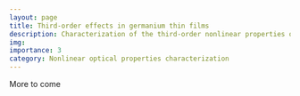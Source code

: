 ```yaml
---
layout: page
title: Third-order effects in germanium thin films 
description: Characterization of the third-order nonlinear properties of amorphous germanium thin films
img:
importance: 3
category: Nonlinear optical properties characterization
---
```

More to come 

